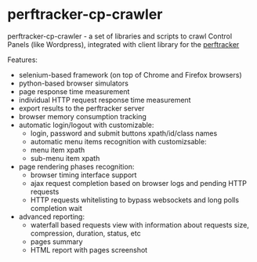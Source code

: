 # perftracker-cp-crawler

perftracker-cp-crawler - a set of libraries and scripts to crawl Control Panels (like Wordpress), integrated with client library for the [perftracker](https://github.com/perfguru87/perftracker)

Features:
- selenium-based framework (on top of Chrome and Firefox browsers)
- python-based browser simulators
- page response time measurement
- individual HTTP request response time measurement
- export results to the perftracker server
- browser memory consumption tracking
- automatic login/logout with customizable:
  * login, password and submit buttons xpath/id/class names
  * automatic menu items recognition with customizsable:
  * menu item xpath
  * sub-menu item xpath
- page rendering phases recognition:
  * browser timing interface support
  * ajax request completion based on browser logs and pending HTTP requests
  * HTTP requests whitelisting to bypass websockets and long polls completion wait
- advanced reporting:
  * waterfall based requests view with information about requests size, compression, duration, status, etc
  * pages summary
  * HTML report with pages screenshot

